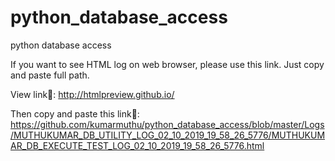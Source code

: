 # python_database_access
python database access

If you want to see HTML log on web browser, please use this link. Just copy and paste full path. 

View link🔗: http://htmlpreview.github.io/

Then copy and paste this link🔗: https://github.com/kumarmuthu/python_database_access/blob/master/Logs/MUTHUKUMAR_DB_UTILITY_LOG_02_10_2019_19_58_26_5776/MUTHUKUMAR_DB_EXECUTE_TEST_LOG_02_10_2019_19_58_26_5776.html
